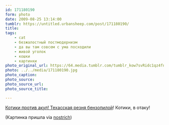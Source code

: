 ```yaml
---
id: 171180190
form: photo
date: 2009-08-25 13:14:00
tumblr: https://untitled.urbansheep.com/post/171180190/
title:
tags:
    - cat
    - безжалостный постмодернизм
    - да вы там совсем с ума посходили
    - живой уголок
    - кошки
    - картинки
photo_original_url: https://64.media.tumblr.com/tumblr_kow7svRidc1qz4fnpo1_640.jpg
photo: ../../media/171180190.jpg
photo_caption:
photo_source:
photo_source_url:
photo_source_title:

---
```


<p><a href="http://www.tumblr.com/sharks_vs_cats">Котики против акул! Техасская резня бензопилой</a>! Котики, в отаку!</p>

<p>(Картинка пришла via <a href="http://tumblr.quisby.net/post/170589214">nostrich</a>)</p>

